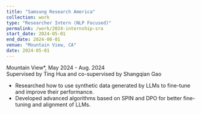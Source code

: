 ```yaml
---
title: "Samsung Research America"
collection: work
type: "Researcher Intern (NLP Focused)"
permalink: /work/2024-internship-sra
start_date: 2024-05-01
end_date: 2024-08-01
venue: "Mountain View, CA"
date: 2024-05-01
---
```


Mountain View*, May 2024 - Aug. 2024  
Supervised by Ting Hua and co-supervised by Shangqian Gao

- Researched how to use synthetic data generated by LLMs to fine-tune and improve their performance.
- Developed advanced algorithms based on SPIN and DPO for better fine-tuning and alignment of LLMs.
